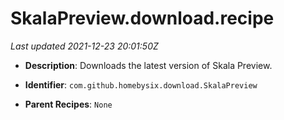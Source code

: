 # SkalaPreview.download.recipe

_Last updated 2021-12-23 20:01:50Z_

- **Description**: Downloads the latest version of Skala Preview.

- **Identifier**: `com.github.homebysix.download.SkalaPreview`

- **Parent Recipes**: `None`
